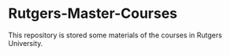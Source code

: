 # Rutgers-Master-Courses

This repository is stored some materials of the courses in Rutgers University.  
